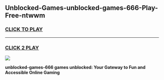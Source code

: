 
## Unblocked-Games-unblocked-games-666-Play-Free-ntwwm
<h3>
<a href="https://premium76.site?title=unblocked-games-666&ref=10A">CLICK TO PLAY</a></h3>
<hr>

<h3>
<a href="https://premium76.site?title=unblocked-games-666&ref=10A">CLICK 2 PLAY</a>
  
</h3>

<a href="https://premium76.site?title=unblocked-games-666&ref=10A"><img src="https://clearcache.store/games.png"></a>


**unblocked-games-666 games unblocked: Your Gateway to Fun and Accessible Online Gaming**
